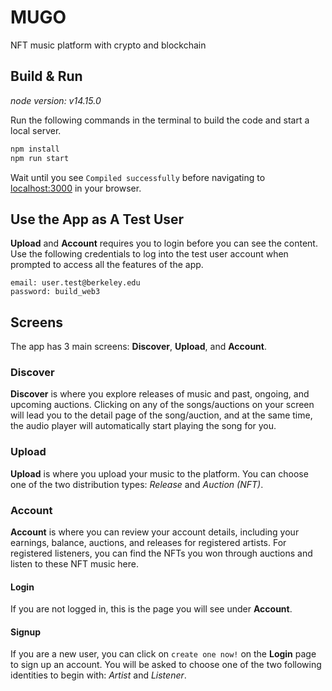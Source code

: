 # MUGO
NFT music platform with crypto and blockchain

## Build & Run
*node version: v14.15.0*

Run the following commands in the terminal to build the code and start a local server.
```bash
npm install
npm run start
```
Wait until you see `Compiled successfully` before navigating to [localhost:3000](http://localhost:3000) in your browser.

## Use the App as A Test User
**Upload** and **Account** requires you to login before you can see the content. Use the following credentials to log into the test user account when prompted to access all the features of the app.
```
email: user.test@berkeley.edu
password: build_web3
```

## Screens
The app has 3 main screens: **Discover**, **Upload**, and **Account**.

### Discover
**Discover** is where you explore releases of music and past, ongoing, and upcoming auctions. Clicking on any of the songs/auctions on your screen will lead you to the detail page of the song/auction, and at the same time, the audio player will automatically start playing the song for you.

### Upload
**Upload** is where you upload your music to the platform. You can choose one of the two distribution types: _Release_ and _Auction (NFT)_.

### Account
**Account** is where you can review your account details, including your earnings, balance, auctions, and releases for registered artists. For registered listeners, you can find the NFTs you won through auctions and listen to these NFT music here.

#### Login
If you are not logged in, this is the page you will see under **Account**.

#### Signup
If you are a new user, you can click on `create one now!` on the **Login** page to sign up an account. You will be asked to choose one of the two following identities to begin with: _Artist_ and _Listener_.
